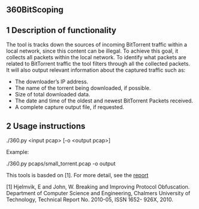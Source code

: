 ## 360BitScoping

## 1 Description of functionality

The tool is tracks down the sources of incoming BitTorrent traffic within a local network, since this content can be illegal.
To achieve this goal, it collects all packets within the local network.
To identify what packets are related to BitTorrent traffic the tool filters through all the collected packets.
It will also output relevant information about the captured traffic such as: 
* The downloader’s IP address.
* The name of the torrent being downloaded, if possible.
* Size of total downloaded data.
* The date and time of the oldest and newest BitTorrent Packets received.
* A complete capture output file, if requested.

## 2 Usage instructions

./360.py \<input pcap\> [-o \<output pcap\>]

Example:

./360.py pcaps/small_torrent.pcap -o output

This tools is basded on [1]. For more detail, see the [report](g24-a-360bitscoping-report.pdf)

[1] Hjelmvik, E and John, W. Breaking and Improving Protocol Obfuscation. Department of Computer
Science and Engineering, Chalmers University of Technology, Technical Report No. 2010-05, ISSN 1652-
926X, 2010.
